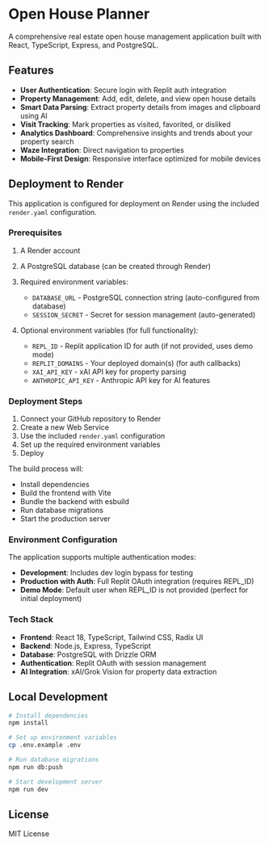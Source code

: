 # Open House Planner

A comprehensive real estate open house management application built with React, TypeScript, Express, and PostgreSQL.

## Features

- **User Authentication**: Secure login with Replit auth integration
- **Property Management**: Add, edit, delete, and view open house details
- **Smart Data Parsing**: Extract property details from images and clipboard using AI
- **Visit Tracking**: Mark properties as visited, favorited, or disliked
- **Analytics Dashboard**: Comprehensive insights and trends about your property search
- **Waze Integration**: Direct navigation to properties
- **Mobile-First Design**: Responsive interface optimized for mobile devices

## Deployment to Render

This application is configured for deployment on Render using the included `render.yaml` configuration.

### Prerequisites

1. A Render account
2. A PostgreSQL database (can be created through Render)
3. Required environment variables:
   - `DATABASE_URL` - PostgreSQL connection string (auto-configured from database)
   - `SESSION_SECRET` - Secret for session management (auto-generated)
   
4. Optional environment variables (for full functionality):
   - `REPL_ID` - Replit application ID for auth (if not provided, uses demo mode)
   - `REPLIT_DOMAINS` - Your deployed domain(s) (for auth callbacks)
   - `XAI_API_KEY` - xAI API key for property parsing
   - `ANTHROPIC_API_KEY` - Anthropic API key for AI features

### Deployment Steps

1. Connect your GitHub repository to Render
2. Create a new Web Service
3. Use the included `render.yaml` configuration
4. Set up the required environment variables
5. Deploy

The build process will:
- Install dependencies
- Build the frontend with Vite
- Bundle the backend with esbuild
- Run database migrations
- Start the production server

### Environment Configuration

The application supports multiple authentication modes:
- **Development**: Includes dev login bypass for testing
- **Production with Auth**: Full Replit OAuth integration (requires REPL_ID)
- **Demo Mode**: Default user when REPL_ID is not provided (perfect for initial deployment)

### Tech Stack

- **Frontend**: React 18, TypeScript, Tailwind CSS, Radix UI
- **Backend**: Node.js, Express, TypeScript
- **Database**: PostgreSQL with Drizzle ORM
- **Authentication**: Replit OAuth with session management
- **AI Integration**: xAI/Grok Vision for property data extraction

## Local Development

```bash
# Install dependencies
npm install

# Set up environment variables
cp .env.example .env

# Run database migrations
npm run db:push

# Start development server
npm run dev
```

## License

MIT License
